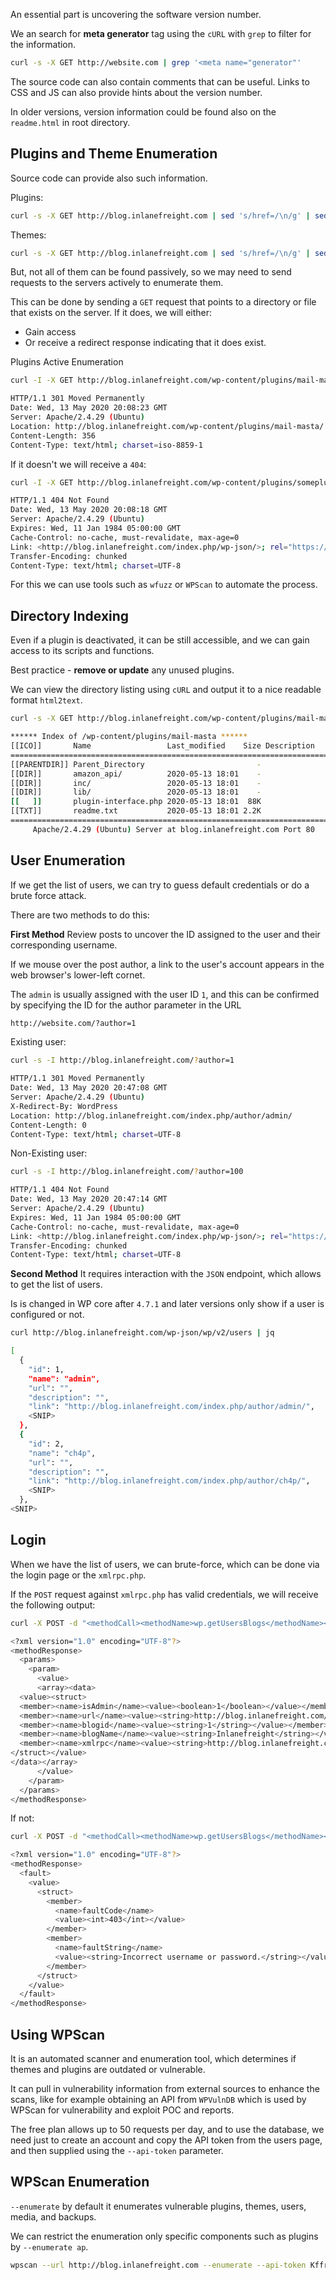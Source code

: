 An essential part is uncovering the software version number. 

We an search for **meta generator** tag using the `cURL` with `grep` to filter for the information.

```sh
curl -s -X GET http://website.com | grep '<meta name="generator"'
```

The source code can also contain comments that can be useful. Links to CSS and JS can also provide hints about the version number.

In older versions, version information could be found also on the `readme.html` in root directory.

## Plugins and Theme Enumeration

Source code can provide also such information.

Plugins:
```sh
curl -s -X GET http://blog.inlanefreight.com | sed 's/href=/\n/g' | sed 's/src=/\n/g' | grep 'wp-content/plugins/*' | cut -d"'" -f2
```

Themes:
```sh
curl -s -X GET http://blog.inlanefreight.com | sed 's/href=/\n/g' | sed 's/src=/\n/g' | grep 'themes' | cut -d"'" -f2
```

But, not all of them can be found passively, so we may need to send requests to the servers actively to enumerate them.

This can be done by sending a `GET` request that points to a directory or file that exists on the server. If it does, we will either:
- Gain access 
- Or receive a redirect response indicating that it does exist.

Plugins Active Enumeration
```sh
curl -I -X GET http://blog.inlanefreight.com/wp-content/plugins/mail-masta

HTTP/1.1 301 Moved Permanently
Date: Wed, 13 May 2020 20:08:23 GMT
Server: Apache/2.4.29 (Ubuntu)
Location: http://blog.inlanefreight.com/wp-content/plugins/mail-masta/
Content-Length: 356
Content-Type: text/html; charset=iso-8859-1
```

If it doesn't we will receive a `404`:
```sh
curl -I -X GET http://blog.inlanefreight.com/wp-content/plugins/someplugin

HTTP/1.1 404 Not Found
Date: Wed, 13 May 2020 20:08:18 GMT
Server: Apache/2.4.29 (Ubuntu)
Expires: Wed, 11 Jan 1984 05:00:00 GMT
Cache-Control: no-cache, must-revalidate, max-age=0
Link: <http://blog.inlanefreight.com/index.php/wp-json/>; rel="https://api.w.org/"
Transfer-Encoding: chunked
Content-Type: text/html; charset=UTF-8
```

For this we can use tools such as `wfuzz` or `WPScan` to automate the process.

## Directory Indexing

Even if a plugin is deactivated, it can be still accessible, and we can gain access to its scripts and functions.

Best practice - **remove or update** any unused plugins.

We can view the directory listing using `cURL` and output it to a nice readable format `html2text`.

```sh
curl -s -X GET http://blog.inlanefreight.com/wp-content/plugins/mail-masta/ | html2text

****** Index of /wp-content/plugins/mail-masta ******
[[ICO]]       Name                 Last_modified    Size Description
===========================================================================
[[PARENTDIR]] Parent_Directory                         -  
[[DIR]]       amazon_api/          2020-05-13 18:01    -  
[[DIR]]       inc/                 2020-05-13 18:01    -  
[[DIR]]       lib/                 2020-05-13 18:01    -  
[[   ]]       plugin-interface.php 2020-05-13 18:01  88K  
[[TXT]]       readme.txt           2020-05-13 18:01 2.2K  
===========================================================================
     Apache/2.4.29 (Ubuntu) Server at blog.inlanefreight.com Port 80
```

## User Enumeration

If we get the list of users, we can try to guess default credentials or do a brute force attack.

There are two methods to do this:

**First Method**
Review posts to uncover the ID assigned to the user and their corresponding username.

If we mouse over the post author, a link to the user's account appears in the web browser's lower-left cornet.

The `admin` is usually assigned with the user ID `1`, and this can be confirmed by specifying the ID for the author parameter in the URL

```sh
http://website.com/?author=1
```

Existing user:
```sh
curl -s -I http://blog.inlanefreight.com/?author=1

HTTP/1.1 301 Moved Permanently
Date: Wed, 13 May 2020 20:47:08 GMT
Server: Apache/2.4.29 (Ubuntu)
X-Redirect-By: WordPress
Location: http://blog.inlanefreight.com/index.php/author/admin/
Content-Length: 0
Content-Type: text/html; charset=UTF-8
```

Non-Existing user:
```sh
curl -s -I http://blog.inlanefreight.com/?author=100

HTTP/1.1 404 Not Found
Date: Wed, 13 May 2020 20:47:14 GMT
Server: Apache/2.4.29 (Ubuntu)
Expires: Wed, 11 Jan 1984 05:00:00 GMT
Cache-Control: no-cache, must-revalidate, max-age=0
Link: <http://blog.inlanefreight.com/index.php/wp-json/>; rel="https://api.w.org/"
Transfer-Encoding: chunked
Content-Type: text/html; charset=UTF-8
```

**Second Method**
It requires interaction with the `JSON` endpoint, which allows to get the list of users.

Is is changed in WP core after `4.7.1` and later versions only show if a user is configured or not.

```sh
curl http://blog.inlanefreight.com/wp-json/wp/v2/users | jq

[
  {
    "id": 1,
    "name": "admin",
    "url": "",
    "description": "",
    "link": "http://blog.inlanefreight.com/index.php/author/admin/",
    <SNIP>
  },
  {
    "id": 2,
    "name": "ch4p",
    "url": "",
    "description": "",
    "link": "http://blog.inlanefreight.com/index.php/author/ch4p/",
    <SNIP>
  },
<SNIP>
```

## Login

When we have the list of users, we can brute-force, which can be done via the login page or the `xmlrpc.php`.

If the `POST` request against `xmlrpc.php` has valid credentials, we will receive the following output:

```sh
curl -X POST -d "<methodCall><methodName>wp.getUsersBlogs</methodName><params><param><value>admin</value></param><param><value>CORRECT-PASSWORD</value></param></params></methodCall>" http://blog.inlanefreight.com/xmlrpc.php

<?xml version="1.0" encoding="UTF-8"?>
<methodResponse>
  <params>
    <param>
      <value>
      <array><data>
  <value><struct>
  <member><name>isAdmin</name><value><boolean>1</boolean></value></member>
  <member><name>url</name><value><string>http://blog.inlanefreight.com/</string></value></member>
  <member><name>blogid</name><value><string>1</string></value></member>
  <member><name>blogName</name><value><string>Inlanefreight</string></value></member>
  <member><name>xmlrpc</name><value><string>http://blog.inlanefreight.com/xmlrpc.php</string></value></member>
</struct></value>
</data></array>
      </value>
    </param>
  </params>
</methodResponse>
```

If not:
```sh
curl -X POST -d "<methodCall><methodName>wp.getUsersBlogs</methodName><params><param><value>admin</value></param><param><value>asdasd</value></param></params></methodCall>" http://blog.inlanefreight.com/xmlrpc.php

<?xml version="1.0" encoding="UTF-8"?>
<methodResponse>
  <fault>
    <value>
      <struct>
        <member>
          <name>faultCode</name>
          <value><int>403</int></value>
        </member>
        <member>
          <name>faultString</name>
          <value><string>Incorrect username or password.</string></value>
        </member>
      </struct>
    </value>
  </fault>
</methodResponse>
```

## Using WPScan

It is an automated scanner and enumeration tool, which determines if themes and plugins are outdated or vulnerable.

It can pull in vulnerability information from external sources to enhance the scans, like for example obtaining an API from `WPVulnDB` which is used by WPScan for vulnerability and exploit POC and reports.

The free plan allows up to 50 requests per day, and to use the database, we need just to create an account and copy the API token from the users page, and then supplied using the `--api-token` parameter.

## WPScan Enumeration

`--enumerate` by default it enumerates vulnerable plugins, themes, users, media, and backups.

We can restrict the enumeration only specific components such as plugins by `--enumerate ap`.

```sh
wpscan --url http://blog.inlanefreight.com --enumerate --api-token Kffr4fdJzy9qVcTk
```


